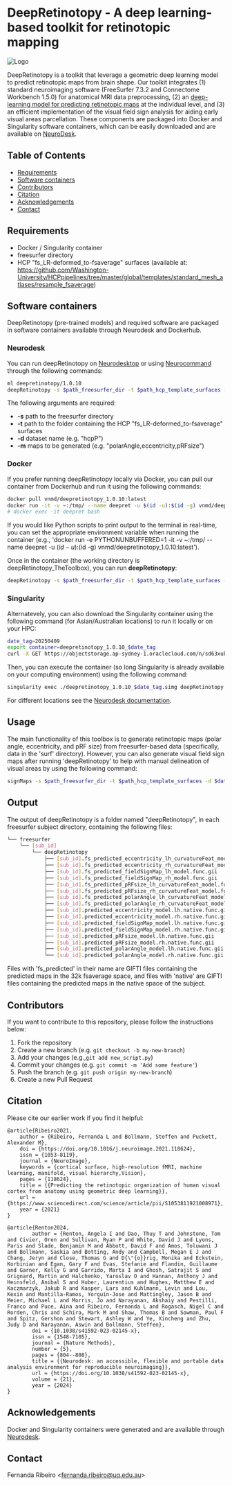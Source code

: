 # DeepRetinotopy - A deep learning-based toolkit for retinotopic mapping
![Logo](/figures/logo_v1.png)

DeepRetinotopy is a toolkit that leverage a geometric deep learning model to predict retinotopic maps from brain shape. Our toolkit integrates (1) standard neuroimaging software (FreeSurfer 7.3.2 and Connectome Workbench 1.5.0) for anatomical MRI data preprocessing, (2) an [deep-learning model for predicting retinotopic maps](https://www.sciencedirect.com/science/article/pii/S1053811921008971) at the individual level, and (3) an efficient implementation of the visual field sign analysis for aiding early visual areas parcellation. These components are packaged into Docker and Singularity software containers, which can be easily downloaded and are available on [NeuroDesk](https://www.neurodesk.org/).

## Table of Contents
* [Requirements](#installation-and-requirements)
* [Software containers](#software-containers)
* [Contributors](#contributors)
* [Citation](#citation)
* [Acknowledgements](#acknowledgements)
* [Contact](#contact)

## Requirements 

- Docker / Singularity container
- freesurfer directory
- HCP "fs_LR-deformed_to-fsaverage" surfaces (available at: https://github.com/Washington-University/HCPpipelines/tree/master/global/templates/standard_mesh_atlases/resample_fsaverage)

## Software containers
DeepRetinotopy (pre-trained models) and required software are packaged in software containers available through Neurodesk and Dockerhub.

### Neurodesk
You can run deepRetinotopy on [Neurodesktop](https://www.neurodesk.org/docs/getting-started/neurodesktop/) or using [Neurocommand](https://www.neurodesk.org/docs/getting-started/neurocommand/linux-and-hpc/) through the following commands:

```bash
ml deepretinotopy/1.0.10
deepRetinotopy -s $path_freesurfer_dir -t $path_hcp_template_surfaces -d $dataset_name -m $maps
```

The following arguments are required:
- **-s** path to the freesurfer directory
- **-t** path to the folder containing the HCP "fs_LR-deformed_to-fsaverage" surfaces
- **-d** dataset name (e.g. "hcpP")
- **-m** maps to be generated (e.g. "polarAngle,eccentricity,pRFsize")

### Docker
If you prefer running deepRetinotopy locally via Docker, you can pull our container from Dockerhub and run it using the following commands:

```bash
docker pull vnmd/deepretinotopy_1.0.10:latest
docker run -it -v ~:/tmp/ --name deepret -u $(id -u):$(id -g) vnmd/deepretinotopy_1.0.10:latest
# docker exec -it deepret bash
```

If you would like Python scripts to print output to the terminal in real-time, you can set the appropriate environment variable when running the container (e.g., 'docker run -e PYTHONUNBUFFERED=1 -it -v ~:/tmp/ --name deepret -u $(id -u):$(id -g) vnmd/deepretinotopy_1.0.10:latest').


Once in the container (the working directory is deepRetinotopy_TheToolbox), you can run **deepRetinotopy**: 
```bash
deepRetinotopy -s $path_freesurfer_dir -t $path_hcp_template_surfaces -d $dataset_name -m $maps
```

### Singularity
Alternatevely, you can also download the Singularity container using the following command (for Asian/Australian locations) to run it locally or on your HPC:

```bash
date_tag=20250409
export container=deepretinotopy_1.0.10_$date_tag
curl -X GET https://objectstorage.ap-sydney-1.oraclecloud.com/n/sd63xuke79z3/b/neurodesk/o/${container}.simg -O
```

Then, you can execute the container (so long Singularity is already available on your computing environment) using the following command:

```bash
singularity exec ./deepretinotopy_1.0.10_$date_tag.simg deepRetinotopy -s $path_freesurfer_dir -t $path_hcp_template_surfaces -d $dataset_name -m $maps
```

For different locations see the [Neurodesk documentation](https://www.neurodesk.org/docs/getting-started/neurocontainers/singularity/).

## Usage

The main functionality of this toolbox is to generate retinotopic maps (polar angle, eccentricity, and pRF size) from freesurfer-based data (specifically, data in the 'surf' directory). However, you can also generate visual field sign maps after running 'deepRetinotopy' to help with manual delineation of visual areas by using the following command:

```bash
signMaps -s $path_freesurfer_dir -t $path_hcp_template_surfaces -d $dataset_name 
```

## Output

The output of deepRetinotopy is a folder named "deepRetinotopy", in each freesurfer subject directory, containing the following files:

```bash
└── freesurfer
	└── [sub_id]
		└── deepRetinotopy
			├── [sub_id].fs_predicted_eccentricity_lh_curvatureFeat_model.func.gii
			├── [sub_id].fs_predicted_eccentricity_rh_curvatureFeat_model.func.gii
			├── [sub_id].fs_predicted_fieldSignMap_lh_model.func.gii
			├── [sub_id].fs_predicted_fieldSignMap_rh_model.func.gii
			├── [sub_id].fs_predicted_pRFsize_lh_curvatureFeat_model.func.gii
			├── [sub_id].fs_predicted_pRFsize_rh_curvatureFeat_model.func.gii
			├── [sub_id].fs_predicted_polarAngle_lh_curvatureFeat_model.func.gii
			├── [sub_id].fs_predicted_polarAngle_rh_curvatureFeat_model.func.gii
			├── [sub_id].predicted_eccentricity_model.lh.native.func.gii
			├── [sub_id].predicted_eccentricity_model.rh.native.func.gii
			├── [sub_id].predicted_fieldSignMap_model.lh.native.func.gii
			├── [sub_id].predicted_fieldSignMap_model.rh.native.func.gii
			├── [sub_id].predicted_pRFsize_model.lh.native.func.gii
			├── [sub_id].predicted_pRFsize_model.rh.native.func.gii
			├── [sub_id].predicted_polarAngle_model.lh.native.func.gii
			└── [sub_id].predicted_polarAngle_model.rh.native.func.gii
```

Files with 'fs_predicted' in their name are GIFTI files containing the predicted maps in the 32k fsaverage space, and files with 'native' are GIFTI files containing the predicted maps in the native space of the subject.

## Contributors
If you want to contribute to this repository, please follow the instructions below:

1. Fork the repository
2. Create a new branch (e.g. `git checkout -b my-new-branch`)
3. Add your changes (e.g.,`git add new_script.py`)
4. Commit your changes (e.g. `git commit -m 'Add some feature'`)
5. Push the branch (e.g. `git push origin my-new-branch`)
6. Create a new Pull Request

## Citation

Please cite our earlier work if you find it helpful:

	@article{Ribeiro2021,
		author = {Ribeiro, Fernanda L and Bollmann, Steffen and Puckett, Alexander M},
		doi = {https://doi.org/10.1016/j.neuroimage.2021.118624},
		issn = {1053-8119},
		journal = {NeuroImage},
		keywords = {cortical surface, high-resolution fMRI, machine learning, manifold, visual hierarchy,Vision},
		pages = {118624},
		title = {{Predicting the retinotopic organization of human visual cortex from anatomy using geometric deep learning}},
		url = {https://www.sciencedirect.com/science/article/pii/S1053811921008971},
		year = {2021}
	}

	@article{Renton2024,
            author = {Renton, Angela I and Dao, Thuy T and Johnstone, Tom and Civier, Oren and Sullivan, Ryan P and White, David J and Lyons, Paris and Slade, Benjamin M and Abbott, David F and Amos, Toluwani J and Bollmann, Saskia and Botting, Andy and Campbell, Megan E J and Chang, Jeryn and Close, Thomas G and D{\"{o}}rig, Monika and Eckstein, Korbinian and Egan, Gary F and Evas, Stefanie and Flandin, Guillaume and Garner, Kelly G and Garrido, Marta I and Ghosh, Satrajit S and Grignard, Martin and Halchenko, Yaroslav O and Hannan, Anthony J and Heinsfeld, Anibal S and Huber, Laurentius and Hughes, Matthew E and Kaczmarzyk, Jakub R and Kasper, Lars and Kuhlmann, Levin and Lou, Kexin and Mantilla-Ramos, Yorguin-Jose and Mattingley, Jason B and Meier, Michael L and Morris, Jo and Narayanan, Akshaiy and Pestilli, Franco and Puce, Aina and Ribeiro, Fernanda L and Rogasch, Nigel C and Rorden, Chris and Schira, Mark M and Shaw, Thomas B and Sowman, Paul F and Spitz, Gershon and Stewart, Ashley W and Ye, Xincheng and Zhu, Judy D and Narayanan, Aswin and Bollmann, Steffen},
            doi = {10.1038/s41592-023-02145-x},
            issn = {1548-7105},
            journal = {Nature Methods},
            number = {5},
            pages = {804--808},
            title = {{Neurodesk: an accessible, flexible and portable data analysis environment for reproducible neuroimaging}},
            url = {https://doi.org/10.1038/s41592-023-02145-x},
            volume = {21},
            year = {2024}
    }

## Acknowledgements

Docker and Singularity containers were generated and are available through [Neurodesk](https://www.neurodesk.org/). 

## Contact
Fernanda Ribeiro <[fernanda.ribeiro@uq.edu.au](fernanda.ribeiro@uq.edu.au)>
